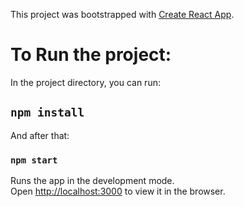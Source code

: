 This project was bootstrapped with [Create React App](https://github.com/facebook/create-react-app).

# To Run the project:

In the project directory, you can run:

## `npm install`

And after that:

### `npm start`

Runs the app in the development mode.<br />
Open [http://localhost:3000](http://localhost:3000) to view it in the browser.
